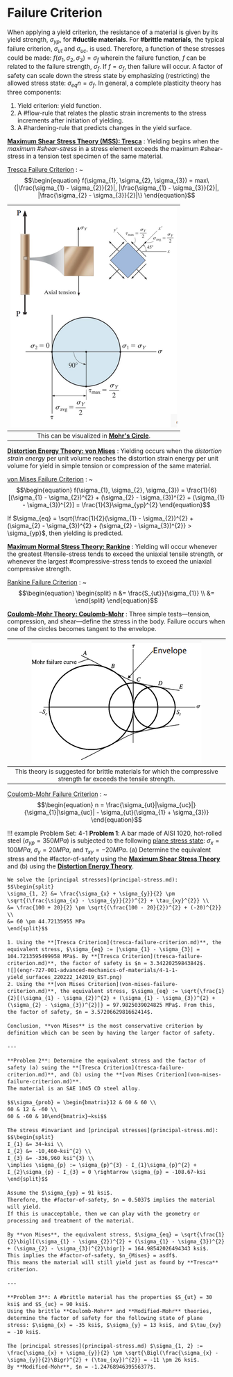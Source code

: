 # Failure Criterion

When applying a yield criterion, the resistance of a material is given by its yield strength, $\sigma_{yp}$, for **#ductile materials**.
For **#brittle materials**, the typical failure criterion, $\sigma_{ut}$ and $\sigma_{uc}$, is used.
Therefore, a function of these stresses could be made: $f(\sigma_{1}, \sigma_{2}, \sigma_{3}) = \sigma_{f}$ wherein the failure function, $f$ can be related to the failure strength, $\sigma_{f}$.
If $f = \sigma_{f}$, then failure will occur.
A factor of safety can scale down the stress state by emphasizing (restricting) the allowed stress state: $\sigma_{eq}n = \sigma_{f}$.
In general, a complete plasticity theory has three components:
1. Yield criterion: yield function.
2. A #flow-rule that relates the plastic strain increments to the stress increments after initiation of yielding.
3. A #hardening-rule that predicts changes in the yield surface.

**[Maximum Shear Stress Theory (MSS): Tresca](maximum-shear-stress-theory-tresca.md)**
: Yielding begins when the *maximum #shear-stress* in a stress element exceeds the maximum #shear-stress in a tension test specimen of the same material.

[Tresca Failure Criterion](tresca-failure-criterion.md)
: ~$$\begin{equation}
f(\sigma_{1}, \sigma_{2}, \sigma_{3}) = max\{|\frac{\sigma_{1} - \sigma_{2}}{2}|, |\frac{\sigma_{1} - \sigma_{3}}{2}|, |\frac{\sigma_{2} - \sigma_{3}}{2}|\}
\end{equation}$$

| ![](../../../attachments/engr-727-001-advanced-mechanics-of-materials/tresca_failure_theory_in_mohrs_circle_220222_134849_EST.png) |
|:--:|
| This can be visualized in **[Mohr's Circle](mohrs-circle.md)**. |

**[Distortion Energy Theory: von Mises](distortion-energy-theory-von-mises.md)**
: Yielding occurs when the *distortion strain energy* per unit volume reaches the distortion strain energy per unit volume for yield in simple tension or compression of the same material.

[von Mises Failure Criterion](von-mises-failure-criterion.md)
: ~$$\begin{equation}
f(\sigma_{1}, \sigma_{2}, \sigma_{3}) = \frac{1}{6}[(\sigma_{1} - \sigma_{2})^{2} + (\sigma_{2} - \sigma_{3})^{2} + (\sigma_{1} - \sigma_{3})^{2}] = \frac{1}{3}\sigma_{yp}^{2}
\end{equation}$$

If $\sigma_{eq} = \sqrt{\frac{1}{2}(\sigma_{1} - \sigma_{2})^{2} + (\sigma_{2} - \sigma_{3})^{2} + (\sigma_{2} - \sigma_{3})^{2}} > \sigma_{yp}$, then yielding is predicted.

**[Maximum Normal Stress Theory: Rankine](maximum-normal-stress-theory-rankine.md)**
: Yielding will occur whenever the greatest #tensile-stress tends to exceed the uniaxial tensile strength, or whenever the largest #compressive-stress tends to exceed the uniaxial compressive strength.

[Rankine Failure Criterion](rankine-failure-criterion.md)
: ~$$\begin{equation}
\begin{split}
n &= \frac{S_{ut}}{\sigma_{1}} \\
 &=
\end{split}
\end{equation}$$

**[Coulomb-Mohr Theory: Coulomb-Mohr](coulomb-mohr-theory.md)**
: Three simple tests—​tension, compression, and shear—​define the stress in the body.
Failure occurs when one of the circles becomes tangent to the envelope.

| ![](../../../attachments/engr-727-001-advanced-mechanics-of-materials/mohr_failure_theory_220222_140826_EST.png) |
|:--:|
| This theory is suggested for brittle materials for which the compressive strength far exceeds the tensile strength. |

[Coulomb-Mohr Failure Criterion](coulomb-mohr-failure-criterion.md)
: ~$$\begin{equation}
n = \frac{\sigma_{ut}|\sigma_{uc}|}{\sigma_{1}|\sigma_{uc}| - \sigma_{ut}(\sigma_{1} + \sigma_{3})}
\end{equation}$$

!!! example Problem Set: 4-1
    **Problem 1**: A bar made of AISI 1020, hot-rolled steel ($\sigma_{yp} = 350 MPa$) is subjected to the following [plane stress state](plane-stress.md): $\sigma_{x} = 100 MPa$, $\sigma_{y} = 20 MPa$, and $\tau_{xy} = -20 MPa$.
    (a) Determine the equivalent stress and the #factor-of-safety using the **[Maximum Shear Stress Theory](maximum-shear-stress-theory-tresca.md)** and (b) using the **[Distortion Energy Theory](distortion-energy-theory-von-mises.md)**.

    We solve the [principal stresses](principal-stress.md):
    $$\begin{split}
    \sigma_{1, 2} &= \frac{\sigma_{x} + \sigma_{y}}{2} \pm \sqrt{(\frac{\sigma_{x} - \sigma_{y}}{2})^{2} + \tau_{xy}^{2}} \\
    &= \frac{100 + 20}{2} \pm \sqrt{(\frac{100 - 20}{2})^{2} + (-20)^{2}} \\
    &= 60 \pm 44.72135955 MPa
    \end{split}$$

    1. Using the **[Tresca Criterion](tresca-failure-criterion.md)**, the equivalent stress, $\sigma_{eq} := |\sigma_{1} - \sigma_{3}| = 104.7213595499958 MPa$. By **[Tresca Criterion](tresca-failure-criterion.md)**, the factor of safety is $n = 3.34220259843842$.
    ![](engr-727-001-advanced-mechanics-of-materials/4-1-1-yield_surfaces_220222_142019_EST.png)
    2. Using the **[von Mises Criterion](von-mises-failure-criterion.md)**, the equivalent stress, $\sigma_{eq} := \sqrt{\frac{1}{2}[(\sigma_{1} - \sigma_{2})^{2} + (\sigma_{1} - \sigma_{3})^{2} + (\sigma_{2} - \sigma_{3})^{2}]} = 97.9825039024825 MPa$. From this, the factor of safety, $n = 3.5720662981662414$.

    Conclusion, **von Mises** is the most conservative criterion by definition which can be seen by having the larger factor of safety.

    ---

    **Problem 2**: Determine the equivalent stress and the factor of safety (a) suing the **[Tresca Criterion](tresca-failure-criterion.md)**, and (b) using the **[von Mises Criterion](von-mises-failure-criterion.md)**.
    The material is an SAE 1045 CD steel alloy.

    $$\sigma_{prob} = \begin{bmatrix}12 & 60 & 60 \\
    60 & 12 & -60 \\
    60 & -60 & 10\end{bmatrix}~ksi$$

    The stress #invariant and [principal stresses](principal-stress.md):
    $$\begin{split}
    I_{1} &= 34~ksi \\
    I_{2} &= -10,460~ksi^{2} \\
    I_{3} &= -336,960 ksi^{3} \\
    \implies \sigma_{p} := \sigma_{p}^{3} - I_{1}\sigma_{p}^{2} + I_{2}\sigma_{p} - I_{3} = 0 \rightarrow \sigma_{p} = -108.67~ksi
    \end{split}$$

    Assume the $\sigma_{yp} = 91 ksi$.
    Therefore, the #factor-of-safety, $n = 0.5037$ implies the material will yield.
    If this is unacceptable, then we can play with the geometry or processing and treatment of the material.

    By **von Mises**, the equivalent stress, $\sigma_{eq} = \sqrt{\frac{1}{2}\bigl[(\sigma_{1} - \sigma_{2})^{2} + (\sigma_{1} - \sigma_{3})^{2} + (\sigma_{2} - \sigma_{3})^{2}\bigr]} = 164.98542026494343 ksi$.
    This implies the #factor-of-safety, $n_{Mises} = asdf$.
    This means the material will still yield just as found by **Tresca** criterion.

    ---

    **Problem 3**: A #brittle material has the properties $S_{ut} = 30 ksi$ and $S_{uc} = 90 ksi$.
    Using the brittle **Coulomb-Mohr** and **Modified-Mohr** theories, determine the factor of safety for the following state of plane stress: $\sigma_{x} = -35 ksi$, $\sigma_{y} = 13 ksi$, and $\tau_{xy} = -10 ksi$.

    The [principal stresses](principal-stress.md) $\sigma_{1, 2} := \frac{\sigma_{x} + \sigma_{y}}{2} \pm \sqrt{\Bigl(\frac{\sigma_{x} - \sigma_{y}}{2}\Bigr)^{2} + (\tau_{xy})^{2}} = -11 \pm 26 ksi$.
    By **Modified-Mohr**, $n = -1.2476894639556377$.